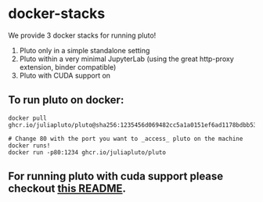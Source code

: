 # docker-stacks
We provide 3 docker stacks for running pluto!

1. Pluto only in a simple standalone setting
2. Pluto within a very minimal JupyterLab (using the great http-proxy extension, binder compatible)
3. Pluto with CUDA support on

## To run pluto on docker:
```
docker pull ghcr.io/juliapluto/pluto@sha256:1235456d069482cc5a1a0151ef6ad1178bdbb53ae84e454adacdec8471b8de08:pluto

# Change 80 with the port you want to _access_ pluto on the machine docker runs!
docker run -p80:1234 ghcr.io/juliapluto/pluto

```


## For running pluto with cuda support please checkout [this README](cuda/README.md).

